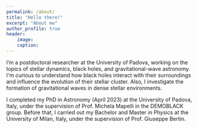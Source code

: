 ```yaml
---
permalink: /about/
title: "Hello there!"
excerpt: "About me"
author_profile: true
header:
    image: 
    caption: 
---
```




I’m a postdoctoral researcher at the University of Padova, working on the topics of stellar dynamics, black holes, and gravitational-wave astronomy. 
I'm curious to understand how black holes interact with their surroundings and influence the evolution of their stellar cluster. Also, I investigate the formation of gravitational waves in dense stellar environments.


I completed my PhD in Astronomy (April 2023) at the University of Padova, Italy, under the supervision of Prof. Michela Mapelli in the DEMOBLACK group. Before that, I carried out my Bachelor and Master in Physics at the University of Milan, Italy, under the supervision of Prof. Giuseppe Bertin.


